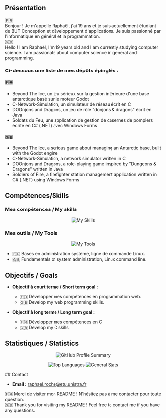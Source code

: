 ## Présentation

🇫🇷 
\
Bonjour ! Je m'appelle Raphaël, j'ai 19 ans et je suis actuellement étudiant de BUT Conception et développement d'applications. Je suis passionné par l'informatique en général et la programmation.
\
🇬🇧 
\
Hello ! I am Raphaël, I'm 19 years old and I am currently studying computer science. I am passionate about computer science in general and programming.

### Ci-dessous une liste de mes dépôts épinglés :
#### 🇫🇷 

- Beyond The Ice, un jeu sérieux sur la gestion intérieure d'une base antarctique basé sur le moteur Godot
- C-Network-Simulation, un simulateur de réseau écrit en C
- DOOnjons and Dragons, un jeu de rôle "donjons & dragons" écrit en Java
- Soldats du Feu, une application de gestion de casernes de pompiers écrite en C# (.NET) avec Windows Forms

#### 🇬🇧 

- Beyond The Ice, a serious game about managing an Antarctic base, built with the Godot engine
- C-Network-Simulation, a network simulator written in C
- DOOnjons and Dragons, a role-playing game inspired by "Dungeons & Dragons" written in Java
- Soldiers of Fire, a firefighter station management application written in C# (.NET) using Windows Forms

## Compétences/Skills

### Mes compétences / My skills

<p align="center">
  <img src="https://skillicons.dev/icons?i=html,js,css,c,cs,dotnet,java,php,bash,sqlite,godot" alt="My Skills">
</p>

### Mes outils / My Tools

<p align="center">
  <img src="https://skillicons.dev/icons?i=debian,git,idea,clion" alt="My Tools">
</p>

- 🇫🇷 Bases en administration système, ligne de commande Linux.
- 🇬🇧 Fundamentals of system administration, Linux command line.

## Objectifs / Goals

- **Objectif à court terme / Short term goal :** 
    - 🇫🇷 Développer mes compétences en programmation web.
    - 🇬🇧 Develop my web programming skills.

- **Objectif à long terme / Long term goal :** 
    - 🇫🇷 Développer mes compétences en C
    - 🇬🇧 Develop my C skills

## Statistiques / Statistics

<p align="center">
  <img src="http://github-profile-summary-cards.vercel.app/api/cards/profile-details?username=raphaelroche&theme=2077" alt="GitHub Profile Summary"/>
</p>

<p align="center">
  <img src="http://github-profile-summary-cards.vercel.app/api/cards/repos-per-language?username=raphaelroche&theme=2077" alt="Top Languages"/>
  <img src="http://github-profile-summary-cards.vercel.app/api/cards/stats?username=raphaelroche1&theme=2077" alt="General Stats"/>
</p>
## Contact

- **Email :** raphael.roche@etu.unistra.fr

🇫🇷  Merci de visiter mon README ! N'hésitez pas à me contacter pour toute question.
\
🇬🇧  Thank you for visiting my README ! Feel free to contact me if you have any questions.
